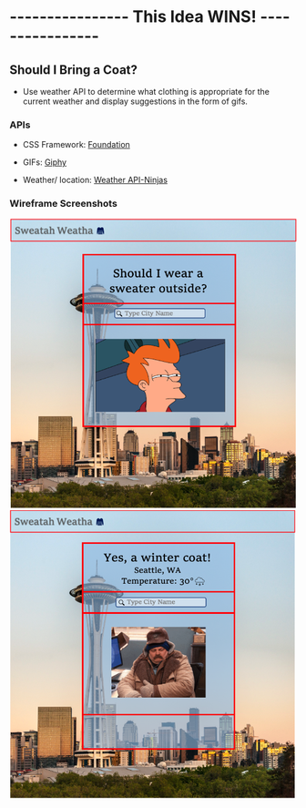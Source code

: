 # ---------------- This Idea WINS! ----------------

## Should I Bring a Coat?
- Use weather API to determine what clothing is appropriate for the current weather and display suggestions in the form of gifs.

### APIs
- CSS Framework: [Foundation](https://get.foundation/sites/getting-started.html)

- GIFs: [Giphy](https://rapidapi.com/giphy/api/giphy)
- Weather/ location: [Weather API-Ninjas](https://rapidapi.com/apininjas/api/weather-by-api-ninjas/)

### Wireframe Screenshots
![Wireframe Screenshot](./assets/images/ScreenshotWelcome.png)
![Wireframe Screenshot2](./assets/images/ScreenshotAfterWelcome.png)

